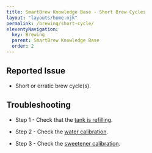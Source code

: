 ```yaml
---
title: SmartBrew Knowledge Base - Short Brew Cycles
layout: "layouts/home.njk"
permalink: /brewing/short-cycle/
eleventyNavigation:
  key: Brewing
  parent: SmartBrew Knowledge Base
  order: 2
---
```

## Reported Issue

- Short or erratic brew cycle(s).

## Troubleshooting

- Step 1 - Check that the [tank is refilling](/brewing/not-filling/).

- Step 2 - Check the [water calibration](/brewing/check-water-calibration/).

- Step 3 - Check the [sweetener calibration](/brewing/check-sweetener-calibration/).

